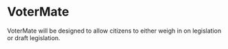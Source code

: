 # VoterMate

VoterMate will be designed to allow citizens to either weigh in on legislation or draft legislation. 
